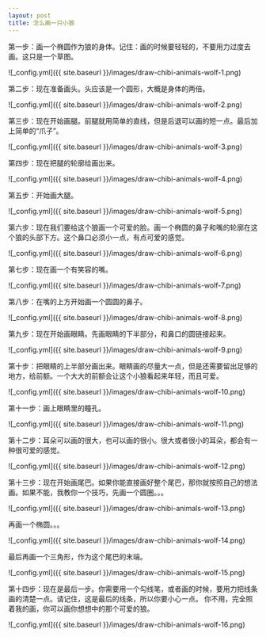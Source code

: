 ```yaml
---
layout: post
title: 怎么画一只小狼
---
```


第一步：画一个椭圆作为狼的身体。记住：画的时候要轻轻的，不要用力过度去画。这只是一个草图。

![_config.yml]({{ site.baseurl }}/images/draw-chibi-animals-wolf-1.png)

第二步：现在准备画头。头应该是一个圆形，大概是身体的两倍。

![_config.yml]({{ site.baseurl }}/images/draw-chibi-animals-wolf-2.png)

第三步：现在开始画腿。前腿就用简单的直线，但是后退可以画的短一点。最后加上简单的“爪子”。

![_config.yml]({{ site.baseurl }}/images/draw-chibi-animals-wolf-3.png)

第四步：现在把腿的轮廓给画出来。

![_config.yml]({{ site.baseurl }}/images/draw-chibi-animals-wolf-4.png)

第五步：开始画大腿。

![_config.yml]({{ site.baseurl }}/images/draw-chibi-animals-wolf-5.png)

第六步：现在我们要给这个狼画一个可爱的脸。画一个椭圆的鼻子和嘴的轮廓在这个狼的头部下方。这个鼻口必须小一点，有点可爱的感觉。

![_config.yml]({{ site.baseurl }}/images/draw-chibi-animals-wolf-6.png)

第七步：现在画一个有笑容的嘴。

![_config.yml]({{ site.baseurl }}/images/draw-chibi-animals-wolf-7.png)

第八步：在嘴的上方开始画一个圆圆的鼻子。

![_config.yml]({{ site.baseurl }}/images/draw-chibi-animals-wolf-8.png)

第九步：现在开始画眼睛。先画眼睛的下半部分，和鼻口的圆链接起来。

![_config.yml]({{ site.baseurl }}/images/draw-chibi-animals-wolf-9.png)

第十步：把眼睛的上半部分画出来。眼睛画的尽量大一点，但是还需要留出足够的地方，给前额。一个大大的前额会让这个小狼看起来年轻，而且可爱。

![_config.yml]({{ site.baseurl }}/images/draw-chibi-animals-wolf-10.png)

第十一步：画上眼睛里的瞳孔。

![_config.yml]({{ site.baseurl }}/images/draw-chibi-animals-wolf-11.png)

第十二步：耳朵可以画的很大，也可以画的很小。很大或者很小的耳朵，都会有一种很可爱的感觉。

![_config.yml]({{ site.baseurl }}/images/draw-chibi-animals-wolf-12.png)

第十三步：现在开始画尾巴。如果你能直接画好整个尾巴，那你就按照自己的想法画。如果不能，我教你一个技巧，先画一个圆圈。。。

![_config.yml]({{ site.baseurl }}/images/draw-chibi-animals-wolf-13.png)

再画一个椭圆。。。

![_config.yml]({{ site.baseurl }}/images/draw-chibi-animals-wolf-14.png)

最后再画一个三角形，作为这个尾巴的末端。

![_config.yml]({{ site.baseurl }}/images/draw-chibi-animals-wolf-15.png)

第十四步：现在是最后一步。你需要用一个勾线笔，或者画的时候，要用力把线条画的清楚一点。请记住，这是最后的线条，所以你要小心一点。
你不用，完全照着我的画，你可以画你想想中的那个可爱的狼。

![_config.yml]({{ site.baseurl }}/images/draw-chibi-animals-wolf-16.png)
